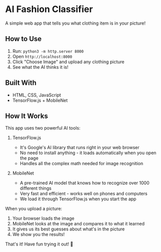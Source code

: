 # AI Fashion Classifier

A simple web app that tells you what clothing item is in your picture! 

## How to Use

1. Run: `python3 -m http.server 8000`
2. Open `http://localhost:8000`
3. Click "Choose Image" and upload any clothing picture
4. See what the AI thinks it is!

## Built With

- HTML, CSS, JavaScript
- TensorFlow.js + MobileNet

## How It Works

This app uses two powerful AI tools:

1. TensorFlow.js
   - It's Google's AI library that runs right in your web browser
   - No need to install anything - it loads automatically when you open the page
   - Handles all the complex math needed for image recognition

2. MobileNet
   - A pre-trained AI model that knows how to recognize over 1000 different things
   - Very fast and efficient - works well on phones and computers
   - We load it through TensorFlow.js when you start the app

When you upload a picture:
1. Your browser loads the image
2. MobileNet looks at the image and compares it to what it learned
3. It gives us its best guesses about what's in the picture
4. We show you the results!

That's it! Have fun trying it out! 🎉